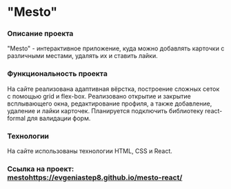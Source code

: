 # **"Mesto"**
### Описание проекта
"Mesto" - интерактивное приложение, куда можно добавлять карточки с различными местами, удалять их и ставить лайки. 
### Функциональность проекта
На сайте реализована адаптивная вёрстка, построение сложных сеток с помощью grid и flex-box. Реализовано открытие и закрытие всплывающего окна, редактирование профиля, а также добавление, удаление и лайки карточек. Планируется подключить библиотеку react-formal для валидации форм.
### Технологии
На сайте использованы технологии HTML, CSS и React.
### Ссылка на проект: [mesto]()https://evgeniastep8.github.io/mesto-react/